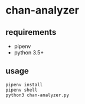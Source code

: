# chan-analyzer

## requirements

* pipenv
* python 3.5+

## usage

```
pipenv install
pipenv shell
python3 chan-analyzer.py
```